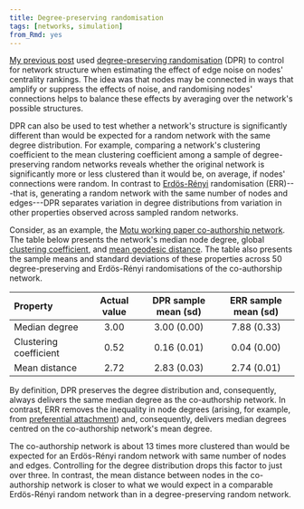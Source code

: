 ```yaml
---
title: Degree-preserving randomisation
tags: [networks, simulation]
from_Rmd: yes
---
```


[My previous post](/blog/centrality-rankings-noisy-edge-sets/) used [degree-preserving randomisation](https://en.wikipedia.org/wiki/Degree-preserving_randomization) (DPR) to control for network structure when estimating the effect of edge noise on nodes' centrality rankings.
The idea was that nodes may be connected in ways that amplify or suppress the effects of noise, and randomising nodes' connections helps to balance these effects by averaging over the network's possible structures.

DPR can also be used to test whether a network's structure is significantly different than would be expected for a random network with the same degree distribution.
For example, comparing a network's clustering coefficient to the mean clustering coefficient among a sample of degree-preserving random networks reveals whether the original network is significantly more or less clustered than it would be, on average, if nodes' connections were random.
In contrast to [Erdös-Rényi](https://en.wikipedia.org/wiki/Erd%C5%91s%E2%80%93R%C3%A9nyi_model) randomisation (ERR)---that is, generating a random network with the same number of nodes and edges---DPR separates variation in degree distributions from variation in other properties observed across sampled random networks.

Consider, as an example, the [Motu working paper co-authorship network](/blog/coauthorship-networks-motu/).
The table below presents the network's median node degree, global [clustering coefficient](https://en.wikipedia.org/wiki/Clustering_coefficient), and [mean geodesic distance](https://en.wikipedia.org/wiki/Average_path_length).
The table also presents the sample means and standard deviations of these properties across 50 degree-preserving and Erdös-Rényi randomisations of the co-authorship network.

|Property               | Actual value | DPR sample mean (sd) | ERR sample mean (sd) |
|:----------------------|:------------:|:--------------------:|:--------------------:|
|Median degree          |     3.00     |     3.00 (0.00)      |     7.88 (0.33)      |
|Clustering coefficient |     0.52     |     0.16 (0.01)      |     0.04 (0.00)      |
|Mean distance          |     2.72     |     2.83 (0.03)      |     2.74 (0.01)      |

By definition, DPR preserves the degree distribution and, consequently, always delivers the same median degree as the co-authorship network.
In contrast, ERR removes the inequality in node degrees (arising, for example, from [preferential attachment](https://en.wikipedia.org/wiki/Preferential_attachment)) and, consequently, delivers median degrees centred on the co-authorship network's mean degree.

The co-authorship network is about 13 times more clustered than would be expected for an Erdös-Rényi random network with same number of nodes and edges.
Controlling for the degree distribution drops this factor to just over three.
In contrast, the mean distance between nodes in the co-authorship network is closer to what we would expect in a comparable Erdös-Rényi random network than in a degree-preserving random network.


